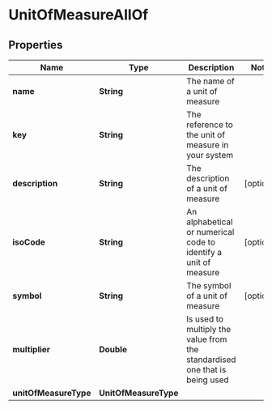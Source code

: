 

# UnitOfMeasureAllOf


## Properties

Name | Type | Description | Notes
------------ | ------------- | ------------- | -------------
**name** | **String** | The name of a unit of measure | 
**key** | **String** | The reference to the unit of measure in your system | 
**description** | **String** | The description of a unit of measure |  [optional]
**isoCode** | **String** | An alphabetical or numerical code to identify a unit of measure |  [optional]
**symbol** | **String** | The symbol of a unit of measure |  [optional]
**multiplier** | **Double** | Is used to multiply the value from the standardised one that is being used | 
**unitOfMeasureType** | **UnitOfMeasureType** |  | 



